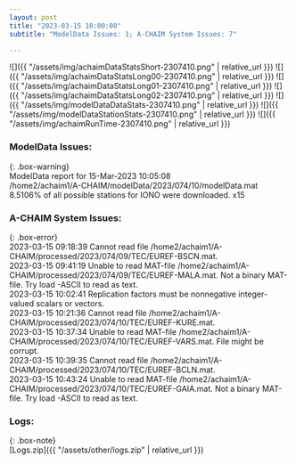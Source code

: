 ```yaml
---
layout: post
title: "2023-03-15 10:00:00"
subtitle: "ModelData Issues: 1; A-CHAIM System Issues: 7"

---
```


![]({{ "/assets/img/achaimDataStatsShort-2307410.png" | relative_url }})
![]({{ "/assets/img/achaimDataStatsLong00-2307410.png" | relative_url }})
![]({{ "/assets/img/achaimDataStatsLong01-2307410.png" | relative_url }})
![]({{ "/assets/img/achaimDataStatsLong02-2307410.png" | relative_url }})
![]({{ "/assets/img/modelDataDataStats-2307410.png" | relative_url }})
![]({{ "/assets/img/modelDataStationStats-2307410.png" | relative_url }})
![]({{ "/assets/img/achaimRunTime-2307410.png" | relative_url }})

### ModelData Issues:  
  
{: .box-warning}  
 ModelData report for 15-Mar-2023 10:05:08   
 /home2/achaim1/A-CHAIM/modelData/2023/074/10/modelData.mat   
 8.5106% of all possible stations for IONO were downloaded. x15   
  
### A-CHAIM System Issues:  
  
{: .box-error}  
2023-03-15 09:18:39 Cannot read file /home2/achaim1/A-CHAIM/processed/2023/074/09/TEC/EUREF-BSCN.mat.  
2023-03-15 09:41:19 Unable to read MAT-file /home2/achaim1/A-CHAIM/processed/2023/074/09/TEC/EUREF-MALA.mat. Not a binary MAT-file. Try load -ASCII to read as text.  
2023-03-15 10:02:41 Replication factors must be nonnegative integer-valued scalars or vectors.  
2023-03-15 10:21:36 Cannot read file /home2/achaim1/A-CHAIM/processed/2023/074/10/TEC/EUREF-KURE.mat.  
2023-03-15 10:37:34 Unable to read MAT-file /home2/achaim1/A-CHAIM/processed/2023/074/10/TEC/EUREF-VARS.mat. File might be corrupt.  
2023-03-15 10:39:35 Cannot read file /home2/achaim1/A-CHAIM/processed/2023/074/10/TEC/EUREF-BCLN.mat.  
2023-03-15 10:43:24 Unable to read MAT-file /home2/achaim1/A-CHAIM/processed/2023/074/10/TEC/EUREF-GAIA.mat. Not a binary MAT-file. Try load -ASCII to read as text.  

### Logs:  
  
{: .box-note}  
[Logs.zip]({{ "/assets/other/logs.zip" | relative_url }})  
